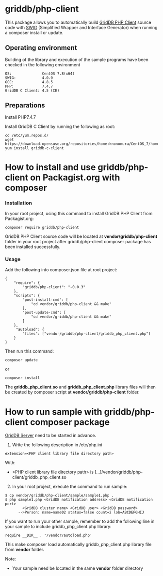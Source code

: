 # griddb/php-client
This package allows you to automatically build [GridDB PHP Client](https://github.com/griddb/php_client) source code with [SWIG](http://www.swig.org/) (Simplified Wrapper and Interface Generator) when running a composer install or update.

## Operating environment
Building of the library  and execution of the sample programs have been checked in the following environment
```
OS:              CentOS 7.8(x64)
SWIG:            4.0.0
GCC:             4.8.5
PHP:             7.4.7
GridDB C Client: 4.5 (CE)
```

## Preparations
Install PHP7.4.7

Install GridDB C Client by running the following as root:
```
cd /etc/yum.repos.d/
wget https://download.opensuse.org/repositories/home:knonomura/CentOS_7/home:knonomura.repo
yum install griddb-c-client
```

# How to install and use griddb/php-client on Packagist.org with composer
### Installation 
In your root project, using this command to install GridDB PHP Client from Packagist.org:

```
composer require griddb/php-client
```
 GridDB PHP Client source code will be located at **vendor/griddb/php-client** folder in your root project after griddb/php-client composer package has been installed successfully.
### Usage
Add the following into composer.json file at root project:
```
{
    "require": {
        "griddb/php-client": "~0.0.3"
    },
    "scripts": {
        "post-install-cmd": [
            "cd vendor/griddb/php-client && make" 
        ],
        "post-update-cmd": [
            "cd vendor/griddb/php-client && make" 
        ]
    },
     "autoload": {
        "files": ["vendor/griddb/php-client/griddb_php_client.php"]
    }
}
```
Then run this command:
```
composer update 
```
or
```
composer install
```
The **griddb_php_client.so** and **griddb_php_client.php** library files will then be created by composer script at **vendor/griddb/php-client** folder.

# How to run sample with griddb/php-client composer package

[GridDB Server](https://github.com/griddb/griddb) need to be started in advance.

1. Write the following description in /etc/php.ini
```
extension=<PHP client library file directory path>
```
With:

- \<PHP client library file directory path> is [...]/vendor/griddb/php-client/griddb_php_client.so


2. In your root project, execute the command to run sample:

```
$ cp vendor/griddb/php-client/sample/sample1.php .
$ php sample1.php <GridDB notification address> <GridDB notification port>
        <GridDB cluster name> <GridDB user> <GridDB password>
      -->Person: name=name02 status=false count=2 lob=ABCDEFGHIJ
```
If you want to run your other sample, remember to add the following line in your sample to include griddb_php_client.php library:
```
require __DIR__ . '/vendor/autoload.php'
```
This make composer load automatically griddb_php_client.php library file from **vendor** folder.

Note: 
- Your sample need be located in the same **vendor** folder directory


